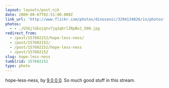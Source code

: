 ```yaml
---
layout: layouts/post.njk
date: 2009-08-07T02:51:00.000Z
link_url: 'http://www.flickr.com/photos/dinosonic/3294134826/in/photostream/'
photos:
  - - ./U3GjlGEojqtv7jq1qhrlZRpBo1_500.jpg
redirect_from:
  - /post/157602152/hope-less-ness/
  - /post/157602152/
  - /post/157602152/hope-less-ness
  - /post/157602152
slug: hope-less-ness
tumblrid: 157602152
type: photo
---
```

<p>hope-less-ness, by <a href="http://www.flickr.com/photos/dinosonic/">9 0 0 0</a>.  So much good stuff in this stream.</p>
